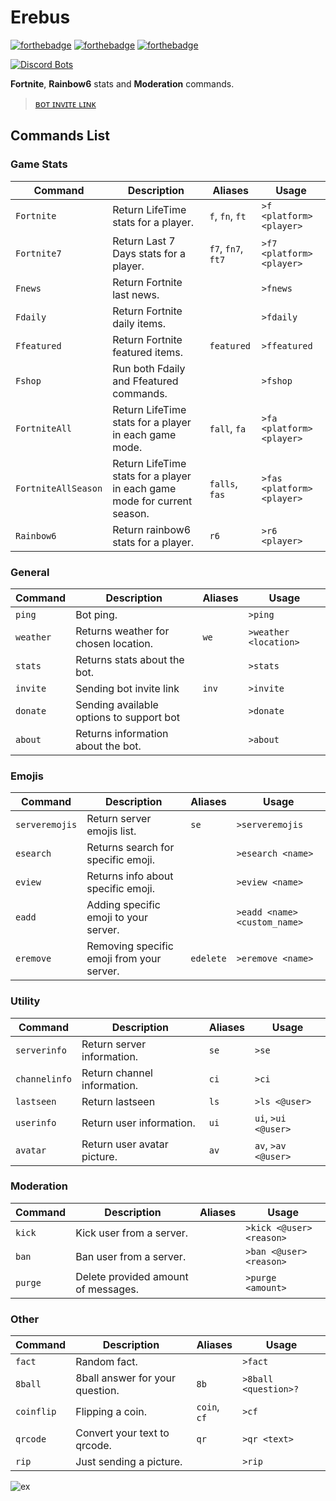 Erebus
===================

[![forthebadge](https://forthebadge.com/images/badges/made-with-javascript.svg)](https://forthebadge.com)
[![forthebadge](https://forthebadge.com/images/badges/mom-made-pizza-rolls.svg)](https://forthebadge.com)
[![forthebadge](https://forthebadge.com/images/badges/for-you.svg)](https://forthebadge.com)

[![Discord Bots](https://discordbots.org/api/widget/408738823162429440.svg)](https://discordbots.org/bot/408738823162429440)


**Fortnite**, **Rainbow6** stats and **Moderation** commands.

>[ʙᴏᴛ ɪɴᴠɪᴛᴇ ʟɪɴᴋ](https://discordapp.com/oauth2/authorize?client_id=408738823162429440&scope=bot&permissions=2146958463)

Commands List
-------------------

### Game Stats ###

Command | Description | Aliases | Usage
--- | --- | --- | ---
`Fortnite` | Return LifeTime stats for a player. | `f`, `fn`, `ft` | `>f <platform> <player>`
`Fortnite7` | Return Last 7 Days stats for a player. | `f7`, `fn7`, `ft7` | `>f7 <platform> <player>`
`Fnews` | Return Fortnite last news. | | `>fnews`
`Fdaily` | Return Fortnite daily items. | | `>fdaily`
`Ffeatured` | Return Fortnite featured items. | `featured` | `>ffeatured`
`Fshop` | Run both Fdaily and Ffeatured commands. | | `>fshop`
`FortniteAll` | Return LifeTime stats for a player in each game mode. | `fall`, `fa` | `>fa <platform> <player>`
`FortniteAllSeason` | Return LifeTime stats for a player in each game mode for current season. | `falls`, `fas` | `>fas <platform> <player>`
`Rainbow6` | Return rainbow6 stats for a player. | `r6` | `>r6 <player>`

### General ###
Command | Description | Aliases | Usage
--- | --- | --- | ---
`ping` | Bot ping. | | `>ping`
`weather` | Returns weather for chosen location. | `we` | `>weather <location>`
`stats` | Returns stats about the bot. | | `>stats`
`invite` | Sending bot invite link | `inv` | `>invite`
`donate` | Sending available options to support bot | | `>donate`
`about` | Returns information about the bot. | | `>about`

### Emojis ###
Command | Description | Aliases | Usage
--- | --- | --- | ---
`serveremojis` | Return server emojis list. | `se` | `>serveremojis`
`esearch` | Returns search for specific emoji. | | `>esearch <name>`
`eview` | Returns info about specific emoji. | | `>eview <name>`
`eadd` | Adding specific emoji to your server. | | `>eadd <name> <custom_name>`
`eremove` | Removing specific emoji from your server. | `edelete` | `>eremove <name>`

### Utility ###

Command | Description | Aliases | Usage
--- | --- | --- | ---
`serverinfo` | Return server information. | `se` | `>se`
`channelinfo` | Return channel information. | `ci` | `>ci`
`lastseen` | Return lastseen  | `ls` | `>ls <@user>`
`userinfo` | Return user information. | `ui` | `ui`, `>ui <@user>`
`avatar` | Return user avatar picture. | `av` | `av`, `>av <@user>`

### Moderation ###

Command | Description | Aliases | Usage
--- | --- | --- | ---
`kick` | Kick user from a server. |  | `>kick <@user> <reason>`
`ban` | Ban user from a server. |  | `>ban <@user> <reason>`
`purge` | Delete provided amount of messages. |  | `>purge <amount>`

### Other ###

Command | Description | Aliases | Usage
--- | --- | --- | ---
`fact` | Random fact. |  | `>fact`
`8ball` | 8ball answer for your question. | `8b` | `>8ball <question>?`
`coinflip` | Flipping a coin. | `coin`, `cf` | `>cf`
`qrcode` | Convert your text to qrcode. | `qr` | `>qr <text>`
`rip` | Just sending a picture. |  | `>rip`

![ex](https://i.imgur.com/MxRHegx.png)
